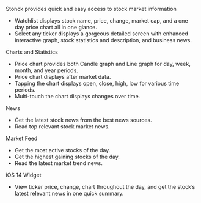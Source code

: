 Stonck provides quick and easy access to stock market information
* Watchlist displays stock name, price, change, market cap, and a one day price chart all in one glance. 
* Select any ticker displays a gorgeous detailed screen with enhanced interactive graph, stock statistics and description, and business news. 

Charts and Statistics
* Price chart provides both Candle graph and Line graph for day, week, month, and year periods.  
* Price chart displays after market data. 
* Tapping the chart displays open, close, high, low for various time periods. 
* Multi-touch the chart displays changes over time. 

News
* Get the latest stock news from the best news sources. 
* Read top relevant stock market news. 

Market Feed
* Get the most active stocks of the day. 
* Get the highest gaining stocks of the day. 
* Read the latest market trend news. 

iOS 14 Widget
* View ticker price, change, chart throughout the day, and get the stock’s latest relevant news in one quick summary. 
